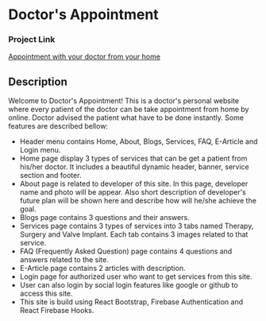 # Doctor's Appointment

### Project Link
 [Appointment with your doctor from your home](https://doctors-appointment-bc374.firebaseapp.com/login)

## Description

Welcome to Doctor's Appointment! This is a doctor's personal website where every patient of the doctor can be take appointment from home by online. Doctor advised the patient what have to be done instantly. Some features are described bellow:

<ul>
    <li>
        Header menu contains Home, About, Blogs, Services, FAQ, E-Article and Login menu.
    </li>
    <li>
        Home page display 3 types of services that can be get a patient from his/her doctor. It includes a beautiful dynamic header, banner, service section and footer.
    </li>
    <li>
        About page is related to developer of this site. In this page, developer name and photo will be appear. Also short description of developer's future plan will be shown here and describe how will he/she achieve the goal.
    </li>
    <li>
        Blogs page contains 3 questions and their answers.
    </li>
    <li>
        Services page contains 3 types of services into 3 tabs named Therapy, Surgery and Valve Implant. Each tab contains 3 images related to that service.
    </li>
    <li>
        FAQ (Frequently Asked Question) page contains 4 questions and answers related to the site.
    </li>
    <li>
        E-Article page contains 2 articles with description.
    </li>
    <li>
        Login page for authorized user who want to get services from this site.
    </li>
    <li>
        User can also login by social login features like google or github to access this site.
    </li>
    <li>
        This site is build using React Bootstrap, Firebase Authentication and React Firebase Hooks.
    </li>
</ul>